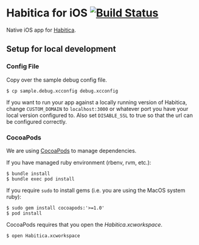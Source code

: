 # Habitica for iOS [![Build Status](https://travis-ci.org/HabitRPG/habitica-ios.svg?branch=master)](https://travis-ci.org/HabitRPG/habitica-ios)

Native iOS app for [Habitica](https://habitica.com/).

## Setup for local development

### Config File

Copy over the sample debug config file.

```
$ cp sample.debug.xcconfig debug.xcconfig
```

If you want to run your app against a locally running version of Habitica, change `CUSTOM_DOMAIN` to `localhost:3000` or whatever port you have your local version configured to. Also set `DISABLE_SSL` to true so that the url can be configured correctly.

### CocoaPods

We are using [CocoaPods](http://cocoapods.org) to manage dependencies.

If you have managed ruby environment (rbenv, rvm, etc.):

```
$ bundle install
$ bundle exec pod install
```

If you require `sudo` to install gems (i.e. you are using the MacOS
system ruby):

```
$ sudo gem install cocoapods:'>=1.0'
$ pod install
```

CocoaPods requires that you open the *Habitica.xcworkspace*.

```
$ open Habitica.xcworkspace
```

